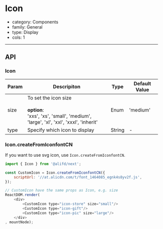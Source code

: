 # Icon

-   category: Components
-   family: General
-   type: Display
-   cols: 1

---

## API

### Icon

| Param | Descripiton  | Type  | Default Value |
| ---- | ---------------------------------------------------- | -------- | ------------ |
| size | To set the icon size<br><br>**option**:<br>'xxs', 'xs', 'small', 'medium', 'large', 'xl', 'xxl', 'xxxl', 'inherit' | Enum   | 'medium' |
| type | Specify which icon to display                         | String   | -        |

<!-- api-extra-start -->

### Icon.createFromIconfontCN

If you want to use svg icon, use `Icon.createFromIconfontCN`.

```js
import { Icon } from '@alifd/next';

const CustomIcon = Icon.createFromIconfontCN({
    scriptUrl: '//at.alicdn.com/t/font_1464085_egnk4s8yv2f.js',
});

// CustomIcon have the same props as Icon, e.g. size
ReactDOM.render(
    <div>
        <CustomIcon type="icon-store" size="small"/>
        <CustomIcon type="icon-gift"/>
        <CustomIcon type="icon-pic" size="large"/>
    </div>
, mountNode);
```
<!-- api-extra-end -->
